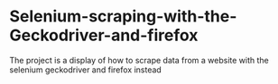 # Selenium-scraping-with-the-Geckodriver-and-firefox
The project is a display of how to scrape data from a website with the selenium geckodriver and firefox instead
